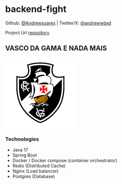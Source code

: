 # backend-fight

Github: [@Andrewsoares](https://github.com/Andrewsoares15) | Twitter/X: [@andrewwbxd](https://twitter.com/andrewwbxd)

Project Url [repository](https://github.com/Andrewsoares15/backend-fight)
## VASCO DA GAMA E NADA MAIS
![Vasco](https://github.com/Andrewsoares15/backend-fight/blob/master/download.png) 

### Technologies
  - Java 17
  - Spring Boot
  - Docker / Docker compose (container orchestrator)
  - Redis (Distributed Cache)
  - Nginx (Load balancer)
  - Postgres (Database)